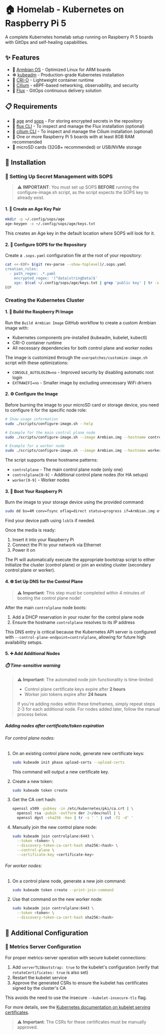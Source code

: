 # 🏠 Homelab - Kubernetes on Raspberry Pi 5

A complete Kubernetes homelab setup running on Raspberry Pi 5 boards with GitOps and self-healing capabilities.

## ✨ Features

- 🐧 [Armbian OS](https://www.armbian.com/) - Optimized Linux for ARM boards
- ☸️ [kubeadm](https://kubernetes.io/docs/setup/production-environment/tools/kubeadm/) - Production-grade Kubernetes installation
- 🐳 [CRI-O](https://github.com/cri-o/cri-o/tree/main) - Lightweight container runtime
- 🔄 [Cilium](https://www.cilium.io/) - eBPF-based networking, observability, and security
- 🚢 [Flux](https://fluxcd.io/) - GitOps continuous delivery solution

## 📋 Requirements

- 🔐 [age](https://github.com/FiloSottile/age) and [sops](https://github.com/getsops/sops) - For storing encrypted secrets in the repository
- 🚢 [flux CLI](https://fluxcd.io/docs/installation/) - To inspect and manage the Flux installation (optional)
- 🔄 [cilium CLI](https://docs.cilium.io/en/stable/gettingstarted/k8s-install-default/#install-the-cilium-cli) - To inspect and manage the Cilium installation (optional)
- 🍓 One or more Raspberry Pi 5 boards with at least 8GB RAM recommended
- 🧠 microSD cards (32GB+ recommended) or USB/NVMe storage

## 🚀 Installation

### 🔐 Setting Up Secret Management with SOPS

> ⚠️ **IMPORTANT**: You must set up SOPS **BEFORE** running the configure-image.sh script, as the script expects the SOPS key to already exist.

#### 1. 🔑 Create an Age Key Pair

```bash
mkdir -p ~/.config/sops/age
age-keygen -o ~/.config/sops/age/keys.txt
```

This creates an Age key in the default location where SOPS will look for it.

#### 2. 📄 Configure SOPS for the Repository

Create a `.sops.yaml` configuration file at the root of your repository:

```bash
cat <<-EOF> $(git rev-parse --show-toplevel)/.sops.yaml
creation_rules:
  - path_regex: .*.yaml
    encrypted_regex: '(^data|stringData)$'
    age: $(cat ~/.config/sops/age/keys.txt | grep 'public key' | tr -s ' ' | cut -f4 -d' ')
EOF
```

### Creating the Kubernetes Cluster

#### 1. 🔨 Build the Raspberry Pi Image

Run the `Build Armbian Image` GitHub workflow to create a custom Armbian image with:
- Kubernetes components pre-installed (kubeadm, kubelet, kubectl)
- CRI-O container runtime
- All necessary dependencies for both control plane and worker nodes

The image is customized through the `userpatches/customize-image.sh` script with these optimizations:
- `CONSOLE_AUTOLOGIN=no` - Improved security by disabling automatic root login
- `EXTRAWIFI=no` - Smaller image by excluding unnecessary WiFi drivers

#### 2. ⚙️ Configure the Image

Before burning the image to your microSD card or storage device, you need to configure it for the specific node role:

```bash
# Show usage information
sudo ./scripts/configure-image.sh --help

# Example for the main control plane node
sudo ./scripts/configure-image.sh --image Armbian.img --hostname controlplane --ssh-key ~/.ssh/id_ed25519.pub --password yourpassword

# Example for a worker node
sudo ./scripts/configure-image.sh --image Armbian.img --hostname worker0 --ssh-key ~/.ssh/id_ed25519.pub --password yourpassword
```

The script supports these hostname patterns:
- `controlplane` - The main control plane node (only one)
- `controlplane[0-9]` - Additional control plane nodes (for HA setups)
- `worker[0-9]` - Worker nodes

#### 3. 📱 Boot Your Raspberry Pi

Burn the image to your storage device using the provided command:

```bash
sudo dd bs=4M conv=fsync oflag=direct status=progress if=Armbian.img of=/dev/mmcblk0
```

Find your device path using `lsblk` if needed.

Once the media is ready:
1. Insert it into your Raspberry Pi
2. Connect the Pi to your network via Ethernet
3. Power it on

The Pi will automatically execute the appropriate bootstrap script to either initialize the cluster (control plane) or join an existing cluster (secondary control plane or worker).

#### 4. 🌐 Set Up DNS for the Control Plane

> ⚠️ **Important**: This step must be completed within 4 minutes of booting the control plane node!

After the main `controlplane` node boots:
1. Add a DHCP reservation in your router for the control plane node
2. Ensure the hostname `controlplane` resolves to its IP address

This DNS entry is critical because the Kubernetes API server is configured with `--control-plane-endpoint=controlplane`, allowing for future high availability setups.

#### 5. ➕ Add Additional Nodes

##### ⏱️ Time-sensitive warning

> ⚠️ **Important**: The automated node join functionality is time-limited:
> - Control plane certificate keys expire after **2 hours**
> - Worker join tokens expire after **24 hours**
>
> If you're adding nodes within these timeframes, simply repeat steps 2-3 for each additional node.
> For nodes added later, follow the manual process below.

##### Adding nodes after certificate/token expiration

###### For control plane nodes:

1. On an existing control plane node, generate new certificate keys:
   ```bash
   sudo kubeadm init phase upload-certs --upload-certs
   ```
   This command will output a new certificate key.

2. Create a new token:
   ```bash
   sudo kubeadm token create
   ```

3. Get the CA cert hash:
   ```bash
   openssl x509 -pubkey -in /etc/kubernetes/pki/ca.crt | \
     openssl rsa -pubin -outform der 2>/dev/null | \
     openssl dgst -sha256 -hex | tr -s ' ' | cut -f2 -d' '
   ```

4. Manually join the new control plane node:
   ```bash
   sudo kubeadm join controlplane:6443 \
     --token <token> \
     --discovery-token-ca-cert-hash sha256:<hash> \
     --control-plane \
     --certificate-key <certificate-key>
   ```

###### For worker nodes:

1. On a control plane node, generate a new join command:
   ```bash
   sudo kubeadm token create --print-join-command
   ```

2. Use that command on the new worker node:
   ```bash
   sudo kubeadm join controlplane:6443 \
     --token <token> \
     --discovery-token-ca-cert-hash sha256:<hash>
   ```

## 🔧 Additional Configuration

### 📝 Metrics Server Configuration

For proper metrics-server operation with secure kubelet connections:

1. Add `serverTLSBootstrap: true` to the kubelet's configuration (verify that `rotateCertificates: true` is also set)
2. Restart the kubelet service
3. Approve the generated CSRs to ensure the kubelet has certificates signed by the cluster's CA

This avoids the need to use the insecure `--kubelet-insecure-tls` flag.

For more details, see the [Kubernetes documentation on kubelet serving certificates](https://kubernetes.io/docs/tasks/administer-cluster/kubeadm/kubeadm-certs/#kubelet-serving-certs).

> ⚠️ **Important**: The CSRs for these certificates must be manually approved.
